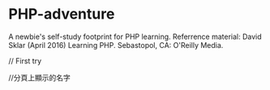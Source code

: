 # PHP-adventure
A newbie's self-study footprint for PHP learning. Referrence material: David Sklar (April 2016) Learning PHP. Sebastopol, CA: O'Reilly Media.

// First try
<html>
    <head><title>My first try: PHP says hello!</title></head> //分頁上顯示的名字
    <body>
        <b>
            <?php
            print "Hello World"; //老派的hello world
            ?>
        </b>
    </body>
</html>
